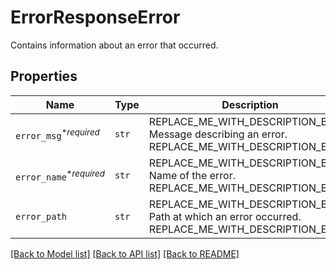 # ErrorResponseError

Contains information about an error that occurred.

## Properties
Name | Type | Description | Notes
------------ | ------------- | ------------- | -------------
| `error_msg`<sup>*_required_</sup> | ```str``` | REPLACE_ME_WITH_DESCRIPTION_BEGIN Message describing an error. REPLACE_ME_WITH_DESCRIPTION_END |  |
| `error_name`<sup>*_required_</sup> | ```str``` | REPLACE_ME_WITH_DESCRIPTION_BEGIN Name of the error. REPLACE_ME_WITH_DESCRIPTION_END |  |
| `error_path` | ```str``` | REPLACE_ME_WITH_DESCRIPTION_BEGIN Path at which an error occurred. REPLACE_ME_WITH_DESCRIPTION_END |  |

[[Back to Model list]](../README.md#documentation-for-models) [[Back to API list]](../README.md#documentation-for-api-endpoints) [[Back to README]](../README.md)

